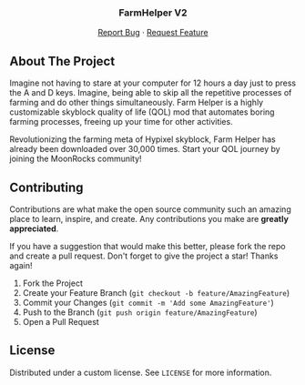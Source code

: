 


<h3 align="center">FarmHelper V2</h3>
  <p align="center">
    <a href="https://discord.gg/moonrocks">Report Bug</a>
    ·
    <a href="https://discord.gg/moonrocks">Request Feature</a>
  </p>
</div>

## About The Project

Imagine not having to stare at your computer for 12 hours a day just to press the A and D keys. Imagine, being able to skip all the repetitive processes of farming and do other things simultaneously. Farm Helper is a highly customizable skyblock quality of life (QOL) mod that automates boring farming processes, freeing up your time for other activities.

Revolutionizing the farming meta of Hypixel skyblock, Farm Helper has already been downloaded over 30,000 times. Start your QOL journey by joining the MoonRocks community!

## Contributing

Contributions are what make the open source community such an amazing place to learn, inspire, and create. Any contributions you make are **greatly appreciated**.

If you have a suggestion that would make this better, please fork the repo and create a pull request.
Don't forget to give the project a star! Thanks again!

1. Fork the Project
2. Create your Feature Branch (`git checkout -b feature/AmazingFeature`)
3. Commit your Changes (`git commit -m 'Add some AmazingFeature'`)
4. Push to the Branch (`git push origin feature/AmazingFeature`)
5. Open a Pull Request

## License

Distributed under a custom license. See `LICENSE` for more information.

[contributors-shield]: https://img.shields.io/github/contributors/JellyLabScripts/FarmHelper.svg?style=for-the-badge
[contributors-url]: https://github.com/JellyLabScripts/FarmHelper/graphs/contributors
[forks-shield]: https://img.shields.io/github/forks/JellyLabScripts/FarmHelper.svg?style=for-the-badge
[forks-url]: https://github.com/JellyLabScripts/FarmHelper/network/members
[stars-shield]: https://img.shields.io/github/stars/JellyLabScripts/FarmHelper.svg?style=for-the-badge
[stars-url]: https://github.com/JellyLabScripts/FarmHelper/stargazers
[issues-shield]: https://img.shields.io/github/issues/JellyLabScripts/FarmHelper.svg?style=for-the-badge
[issues-url]: https://github.com/JellyLabScripts/FarmHelper/issues
[license-shield]: https://img.shields.io/github/license/JellyLabScripts/FarmHelper.svg?style=for-the-badge
[license-url]: https://github.com/JellyLabScripts/FarmHelper/blob/master/LICENSE
[downloads-shield]: https://img.shields.io/github/downloads/JellyLabScripts/FarmHelper/total.svg?style=for-the-badge
